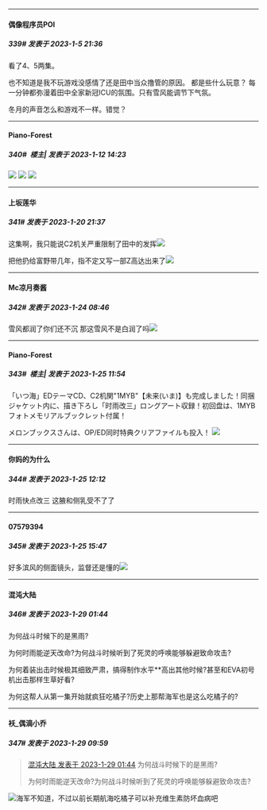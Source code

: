 

*****

####  偶像程序员POI  
##### 339#       发表于 2023-1-5 21:36

看了4、5两集。

也不知道是我不玩游戏没感情了还是田中当众撸管的原因。 都是些什么玩意？ 每一分钟都弥漫着田中全家新冠ICU的氛围。只有雪风能调节下气氛。

冬月的声音怎么和游戏不一样。错觉？

*****

####  Piano-Forest  
##### 340#         楼主| 发表于 2023-1-12 14:23

<img src="https://p.sda1.dev/9/7e6e4fb7436102d541ec5cf000b4f05d/yande.re 1045476 kantai_collection miki_mai seifuku yahagi__kancolle_.jpg" referrerpolicy="no-referrer">
<img src="https://p.sda1.dev/9/2321ab0c6e28102aef7a74b40c9f76a8/yande.re 1049260 kantai_collection miki_mai seifuku shigure__kancolle_ yukikaze__kancolle_.jpg" referrerpolicy="no-referrer">
<img src="https://p.sda1.dev/9/2a2439a2ac81d5567ea4568bfe30268f/yande.re 1050535 kantai_collection michishio__kancolle_ noumi_chika seifuku shigure__kancolle_.jpg" referrerpolicy="no-referrer">

*****

####  上坂莲华  
##### 341#       发表于 2023-1-20 21:37

这集啊，我只能说C2机关严重限制了田中的发挥<img src="https://static.saraba1st.com/image/smiley/face2017/066.png" referrerpolicy="no-referrer">

把他扔给富野带几年，指不定又写一部Z高达出来了<img src="https://static.saraba1st.com/image/smiley/face2017/066.png" referrerpolicy="no-referrer">



*****

####  Mc凉月奏酱  
##### 342#       发表于 2023-1-24 08:46

雪风都润了你们还不沉 那这雪风不是白润了吗<img src="https://static.saraba1st.com/image/smiley/face2017/065.png" referrerpolicy="no-referrer">



*****

####  Piano-Forest  
##### 343#         楼主| 发表于 2023-1-25 11:54

「いつ海」EDテーマCD、C2机関"1MYB"【未来(いま)】も完成しました！同捆ジャケット内に、描き下ろし「时雨改三」ロングアート収録！初回盘は、1MYBフォトメモリアルブックレット付属！

メロンブックスさんは、OP/ED同时特典クリアファイルも投入！
<img src="https://p.sda1.dev/9/8327e634331df56191b83b86ed21beb9/20230125_115422.jpg" referrerpolicy="no-referrer">



*****

####  你妈的为什么  
##### 344#       发表于 2023-1-25 12:12

时雨快点改三 这腋和侧乳受不了了



*****

####  07579394  
##### 345#       发表于 2023-1-25 15:47

好多滨风的侧面镜头，监督还是懂的<img src="https://static.saraba1st.com/image/smiley/face2017/077.png" referrerpolicy="no-referrer">

*****

####  混沌大陆  
##### 346#       发表于 2023-1-29 01:44

为何战斗时候下的是黑雨?

为何时雨能逆天改命?为何战斗时候听到了死灵的呼唤能够躲避致命攻击?

为何着装出击时候极其细致严肃，搞得制作水平**高出其他时候?甚至和EVA初号机出击那样生草好看?

为何这帮人从第一集开始就疯狂吃橘子?历史上那帮海军也是这么吃橘子的?


*****

####  袄_偶滴小乔  
##### 347#       发表于 2023-1-29 09:59

<blockquote><a href="httphttps://bbs.saraba1st.com/2b/forum.php?mod=redirect&amp;goto=findpost&amp;pid=59524078&amp;ptid=2009074" target="_blank">混沌大陆 发表于 2023-1-29 01:44</a>
为何战斗时候下的是黑雨?

为何时雨能逆天改命?为何战斗时候听到了死灵的呼唤能够躲避致命攻击?</blockquote>
<img src="https://static.saraba1st.com/image/smiley/face2017/009.gif" referrerpolicy="no-referrer">海军不知道，不过以前长期航海吃橘子可以补充维生素防坏血病吧

